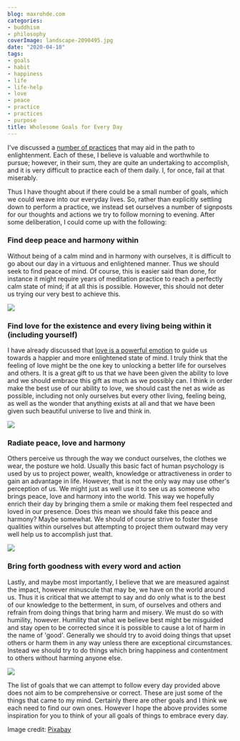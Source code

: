 ```yaml
---
blog: maxrohde.com
categories:
- buddhism
- philosophy
coverImage: landscape-2090495.jpg
date: "2020-04-18"
tags:
- goals
- habit
- happiness
- life
- life-help
- love
- peace
- practice
- practices
- purpose
title: Wholesome Goals for Every Day
---
```


I've discussed a [number of practices](https://maxrohde.com/practices/) that may aid in the path to enlightenment. Each of these, I believe is valuable and worthwhile to pursue; however, in their sum, they are quite an undertaking to accomplish, and it is very difficult to practice each of them daily. I, for once, fail at that miserably.

Thus I have thought about if there could be a small number of goals, which we could weave into our everyday lives. So, rather than explicitly settling down to perform a practice, we instead set ourselves a number of signposts for our thoughts and actions we try to follow morning to evening. After some deliberation, I could come up with the following:

### Find deep peace and harmony within

Without being of a calm mind and in harmony with ourselves, it is difficult to go about our day in a virtuous and enlightened manner. Thus we should seek to find peace of mind. Of course, this is easier said than done, for instance it might require years of meditation practice to reach a perfectly calm state of mind; if at all this is possible. However, this should not deter us trying our very best to achieve this.

![](https://spearoflight.files.wordpress.com/2020/04/animal-5013600.jpg?w=300)

### Find love for the existence and every living being within it (including yourself)

I have already discussed that [love is a powerful emotion](https://maxrohde.com/2019/05/11/practice-love/) to guide us towards a happier and more enlightened state of mind. I truly think that the feeling of love might be the one key to unlocking a better life for ourselves and others. It is a great gift to us that we have been given the ability to love and we should embrace this gift as much as we possibly can. I think in order make the best use of our ability to love, we should cast the net as wide as possible, including not only ourselves but every other living, feeling being, as well as the wonder that anything exists at all and that we have been given such beautiful universe to live and think in.

![](https://spearoflight.files.wordpress.com/2020/04/elephant-1170108.jpg?w=300)

### Radiate peace, love and harmony

Others perceive us through the way we conduct ourselves, the clothes we wear, the posture we hold. Usually this basic fact of human psychology is used by us to project power, wealth, knowledge or attractiveness in order to gain an advantage in life. However, that is not the only way may use other's perception of us. We might just as well use it to see us as someone who brings peace, love and harmony into the world. This way we hopefully enrich their day by bringing them a smile or making them feel respected and loved in our presence. Does this mean we should fake this peace and harmony? Maybe somewhat. We should of course strive to foster these qualities within ourselves but attempting to project them outward may very well help us to accomplish just that.

![](https://spearoflight.files.wordpress.com/2020/04/animal-1869442.jpg?w=300)

### Bring forth goodness with every word and action

Lastly, and maybe most importantly, I believe that we are measured against the impact, however minuscule that may be, we have on the world around us. Thus it is critical that we attempt to say and do only what is to the best of our knowledge to the betterment, in sum, of ourselves and others and refrain from doing things that bring harm and misery. We must do so with humility, however. Humility that what we believe best might be misguided and stay open to be corrected since it is possible to cause a lot of harm in the name of 'good'. Generally we should try to avoid doing things that upset others or harm them in any way unless there are exceptional circumstances. Instead we should try to do things which bring happiness and contentment to others without harming anyone else.

![](https://spearoflight.files.wordpress.com/2020/04/monkeys-4550159.jpg?w=300)

The list of goals that we can attempt to follow every day provided above does not aim to be comprehensive or correct. These are just some of the things that came to my mind. Certainly there are other goals and I think we each need to find our own ones. However I hope the above provides some inspiration for you to think of your all goals of things to embrace every day.

Image credit: [Pixabay](https://pixabay.com/)

